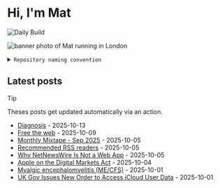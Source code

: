 # Hi, I'm Mat

![Daily Build](https://github.com/mat-0/mat-0/workflows/Daily%20Build/badge.svg)

![banner photo of Mat running in London](https://raw.githubusercontent.com/mat-0/mat-0/master/images/gh-header-image-cropped.jpg)

<details><summary><code>Repository naming convention</code></summary>
  
Repositories, where possible, are lowercase with underscores and follow the naming conventions below. 

  
- For demonstrations or proof of concepts, use the format `demo_name`.
- Boilerplate or templates are named in the format `template_name`.
  - where appropriate these are also published through GitHub pages and will be available at `username.github.io/repo_name`.
- WordPress-related content (mostly plugins) are prefixed with `wp_`.
- Twitter bots are prefixed with `bot_`.
- Standard repositories are named as they are, sometimes this might be a domain name e.g. `thechels.uk`.
</details>

## Latest posts

> [!TIP]
> Theses posts get updated automatically via an action.

<!-- blog starts -->
- [Diagnosis](https://thechels.uk/diagnosis) - 2025-10-13
- [Free the web](https://thechels.uk/free-the-web) - 2025-10-09
- [Monthly Mixtape - Sep 2025](https://thechels.uk/mixtape-musix-09-2025) - 2025-10-05
- [Recommended RSS readers](https://thechels.uk/recommended-rss-readers) - 2025-10-05
- [Why NetNewsWire Is Not a Web App](https://thechels.uk/why-netnewswire-is-not-a-web-app) - 2025-10-05
- [Apple on the Digital Markets Act](https://thechels.uk/apple-on-the-digital-markets-act) - 2025-10-04
- [Myalgic encephalomyelitis (ME/CFS)](https://thechels.uk/me-cfs-nice-guidelines) - 2025-10-01
- [UK Gov Issues New Order to Access iCloud User Data](https://thechels.uk/uk-gov-issues-new-order-to-access-icloud-user-data) - 2025-10-01
<!-- blog ends -->


